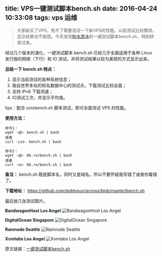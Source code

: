 title: VPS一键测试脚本bench.sh
date: 2016-04-24 10:33:08
tags: vps 运维
---

> 大家新买了VPS，免不了需要测试一下新VPS的性能，以前测试比较繁琐，显示结果也不直观。今天发现[秋水逸冰][1]的一键测试脚本bench.sh，特别转发过来。

经过几个版本的演化，一键测试脚本 bench.sh 已经几乎全面适用于各种 Linux 发行版的网络（下行）和 IO 测试。并将测试结果以较为美观的方式显示出来。

**总结一下 bench.sh 特点：**

 1. 显示当前测试的各种系统信息；
 2. 取自世界多处的知名数据中心的测试点，下载测试比较全面； 
 3. 支持 IPv6 下载测速； 
 4. IO测试三次，并显示平均值。
 
tips：配合 unixbench.sh 脚本测试，即可全面测试 VPS 的性能。

**使用方法：**

    命令1：
    wget -qO- bench.sh | bash
    或者
    curl -Lso- bench.sh | bash
    
    命令2：
    wget -qO- 86.re/bench.sh | bash
    或者
    curl -so- 86.re/bench.sh | bash

<!-- more -->

**备注：**
bench.sh 既是脚本名，同时又是域名。所以不要怀疑我写错了或者你看错了。

**下载地址：**
https://github.com/teddysun/across/blob/master/bench.sh

最后放几张测试图片。

**BandwagonHost Los Angel**
![BandwagonHost Los Angel][2]

**DigitalOcean Singapore**
![DigitalOcean Singapore][3]

**Ramnode Seattle**
![Ramnode Seattle][4]

**Xvmlabs Los Angel**
![Xvmlabs Los Angel][5]

原文链接：[一键测试脚本bench.sh][6]


  [1]: https://teddysun.com/
  [2]: http://7fvkfx.com1.z0.glb.clouddn.com/speedtest_bwg.png
  [3]: http://7fvkfx.com1.z0.glb.clouddn.com/speedtest_do_sg.png
  [4]: http://7fvkfx.com1.z0.glb.clouddn.com/speedtest_do_sg.png
  [5]: http://7fvkfx.com1.z0.glb.clouddn.com/speedtest_xvmlabs.png
  [6]: https://teddysun.com/444.html
